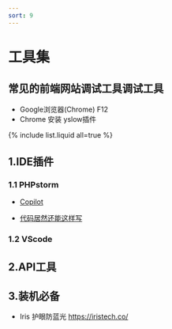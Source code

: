 ```yaml
---
sort: 9
---
```


# 工具集

## 常见的前端网站调试工具调试工具

* Google浏览器(Chrome) F12
* Chrome 安装 yslow插件

{% include list.liquid all=true %}

## 1.IDE插件

### 1.1 PHPstorm

* [Copilot](https://copilot.github.com/)

* [代码居然还能这样写 ](http://news.sohu.com/a/538064217_121124363)

### 1.2 VScode

## 2.API工具

## 3.装机必备

* Iris 护眼防蓝光  https://iristech.co/
